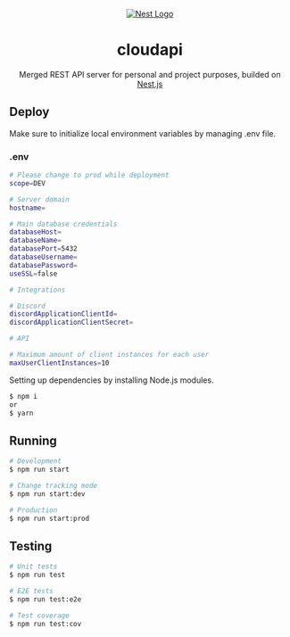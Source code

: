 <p align="center">
  <a href="https://github.com/thecodebears" target="blank"><img src="https://media.discordapp.net/attachments/1006545104942665798/1006545164627615764/temp.png?width=1440&height=488" alt="Nest Logo" /></a>
</p>
    
<h1 align="center">cloudapi</h1>
 <p align="center">Merged REST API server for personal and project purposes, builded on <a href="https://nestjs.com/">Nest.js</a></p>

## Deploy

Make sure to initialize local environment variables by managing .env file.

### .env

```bash
# Please change to prod while deployment
scope=DEV

# Server domain
hostname=

# Main database credentials
databaseHost=
databaseName=
databasePort=5432
databaseUsername=
databasePassword=
useSSL=false

# Integrations

# Discord
discordApplicationClientId=
discordApplicationClientSecret=

# API

# Maximum amount of client instances for each user
maxUserClientInstances=10
```

Setting up dependencies by installing Node.js modules.

```bash
$ npm i
or
$ yarn
```

## Running

```bash
# Development
$ npm run start

# Change tracking mode
$ npm run start:dev

# Production
$ npm run start:prod
```

## Testing

```bash
# Unit tests
$ npm run test

# E2E tests
$ npm run test:e2e

# Test coverage
$ npm run test:cov
```
